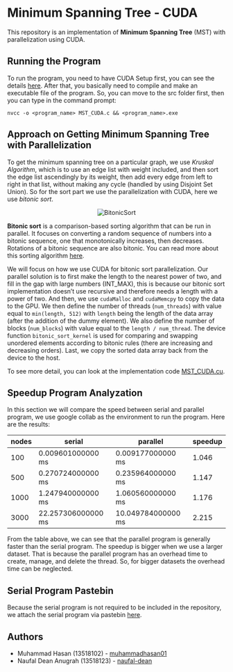 # Minimum Spanning Tree - CUDA
This repository is an implementation of __Minimum Spanning Tree__ (MST) with parallelization using CUDA.

## Running the Program

To run the program, you need to have CUDA Setup first, you can see the details [here](https://docs.nvidia.com/cuda/cuda-installation-guide-microsoft-windows/index.html). After that, you basically need to compile and make an executable file of the program. So, you can move to the src folder first, then you can type in the command prompt:

```
nvcc -o <program_name> MST_CUDA.c && <program_name>.exe
```


## Approach on Getting Minimum Spanning Tree with Parallelization

To get the minimum spanning tree on a particular graph, we use _Kruskal Algorithm_, which is to use an edge list with weight included, and then sort the edge list ascendingly by its weight, then add every edge from left to right in that list, without making any cycle (handled by using Disjoint Set Union). So for the sort part we use the parallelization with CUDA, here we use *bitonic sort*.

<div align="center">

![BitonicSort](https://upload.wikimedia.org/wikipedia/commons/b/bd/BitonicSort1.svg)

</div>

**Bitonic sort** is a comparison-based sorting algorithm that can be run in parallel. It focuses on converting a random sequence of numbers into a bitonic sequence, one that monotonically increases, then decreases. Rotations of a bitonic sequence are also bitonic. You can read more about this sorting algorithm [here](https://en.wikipedia.org/wiki/Bitonic_sorter).

We will focus on how we use CUDA for bitonic sort parallelization. Our parallel solution is to first make the length to the nearest power of two, and fill in the gap with large numbers (INT_MAX), this is because our bitonic sort implementation doesn’t use recursive and therefore needs a length with a power of two. And then, we use `cudaMalloc` and `cudaMemcpy` to copy the data to the GPU. We then define the number of threads (`num_threads`) with value equal to `min(length, 512)` with `length` being the length of the data array (after the addition of the dummy element). We also define the number of blocks (`num_blocks`) with value equal to the `length / num_thread`. The device function `bitonic_sort_kernel` is used for comparing and swapping unordered elements according to bitonic rules (there are increasing and decreasing orders). Last, we copy the sorted data array back from the device to the host.

To see more detail, you can look at the implementation code [MST_CUDA.cu](./src/MST_CUDA.cu).

## Speedup Program Analyzation

In this section we will compare the speed between serial and parallel program, we use google collab as the environment to run the program. Here are the results:

| nodes 	| serial             	| parallel           	| speedup 	|
|-------	|--------------------	|--------------------	|---------	|
| 100   	| 0.009601000000 ms  	| 0.009177000000 ms  	| 1.046   	|
| 500   	| 0.270724000000 ms  	| 0.235964000000 ms  	| 1.147   	|
| 1000  	| 1.247940000000 ms  	| 1.060560000000 ms  	| 1.176   	|
| 3000  	| 22.257306000000 ms 	| 10.049784000000 ms 	| 2.215   	|

From the table above, we can see that the parallel program is generally faster than the serial program. The speedup is bigger when we use a larger dataset. That is because the parallel program has an overhead time to create, manage, and delete the thread. So, for bigger datasets the overhead time can be neglected.

## Serial Program Pastebin

Because the serial program is not required to be included in the repository, we attach the serial program via
pastebin [here](https://pastebin.com/HmiM47vB).

## Authors

- Muhammad Hasan (13518102) - [muhammadhasan01](https://github.com/muhammadhasan01)
- Naufal Dean Anugrah (13518123) - [naufal-dean](https://github.com/naufal-dean)
